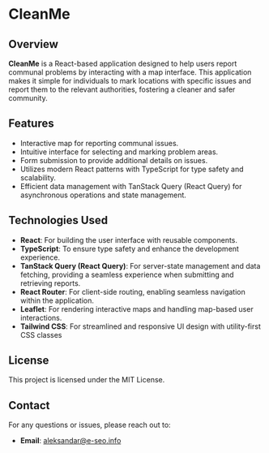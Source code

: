 # CleanMe

## Overview

**CleanMe** is a React-based application designed to help users report communal problems by interacting with a map interface. This application makes it simple for individuals to mark locations with specific issues and report them to the relevant authorities, fostering a cleaner and safer community.

## Features

- Interactive map for reporting communal issues.
- Intuitive interface for selecting and marking problem areas.
- Form submission to provide additional details on issues.
- Utilizes modern React patterns with TypeScript for type safety and scalability.
- Efficient data management with TanStack Query (React Query) for asynchronous operations and state management.

## Technologies Used

- **React**: For building the user interface with reusable components.
- **TypeScript**: To ensure type safety and enhance the development experience.
- **TanStack Query (React Query)**: For server-state management and data fetching, providing a seamless experience when submitting and retrieving reports.
- **React Router**: For client-side routing, enabling seamless navigation within the application.
- **Leaflet**: For rendering interactive maps and handling map-based user interactions.
- **Tailwind CSS**: For streamlined and responsive UI design with utility-first CSS classes

## License

This project is licensed under the MIT License.

## Contact

For any questions or issues, please reach out to:

- **Email**: aleksandar@e-seo.info
